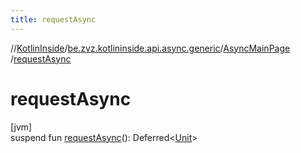 ```yaml
---
title: requestAsync
---
```

//[KotlinInside](../../../index.html)/[be.zvz.kotlininside.api.async.generic](../index.html)/[AsyncMainPage](index.html)
/[requestAsync](request-async.html)

# requestAsync

[jvm]\
suspend fun [requestAsync](request-async.html)():
Deferred&lt;[Unit](https://kotlinlang.org/api/latest/jvm/stdlib/kotlin/-unit/index.html)&gt;




